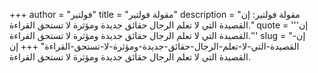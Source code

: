 +++
author = "فولتير"
title = "مقولة فولتير"
description = "مقولة فولتير: إن القصيدة التي لا تعلم الرجال حقائق جديدة ومؤثرة لا تستحق القراءة."
quote = '''إن القصيدة التي لا تعلم الرجال حقائق جديدة ومؤثرة لا تستحق القراءة.'''
slug = "إن-القصيدة-التي-لا-تعلم-الرجال-حقائق-جديدة-ومؤثرة-لا-تستحق-القراءة"
+++
إن القصيدة التي لا تعلم الرجال حقائق جديدة ومؤثرة لا تستحق القراءة.
